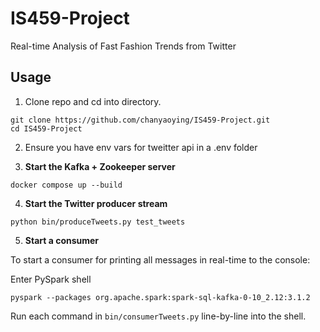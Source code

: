# IS459-Project
Real-time Analysis of Fast Fashion Trends from Twitter

Usage
--------
1. Clone repo and cd into directory.

```
git clone https://github.com/chanyaoying/IS459-Project.git
cd IS459-Project
```

2. Ensure you have env vars for tweitter api in a .env folder 

3. **Start the Kafka + Zookeeper server**

```
docker compose up --build
```

4. **Start the Twitter producer stream**


```
python bin/produceTweets.py test_tweets
```

5. **Start a consumer**

To start a consumer for printing all messages in real-time to the console:

Enter PySpark shell
```
pyspark --packages org.apache.spark:spark-sql-kafka-0-10_2.12:3.1.2
```
Run each command in `bin/consumerTweets.py` line-by-line into the shell.






